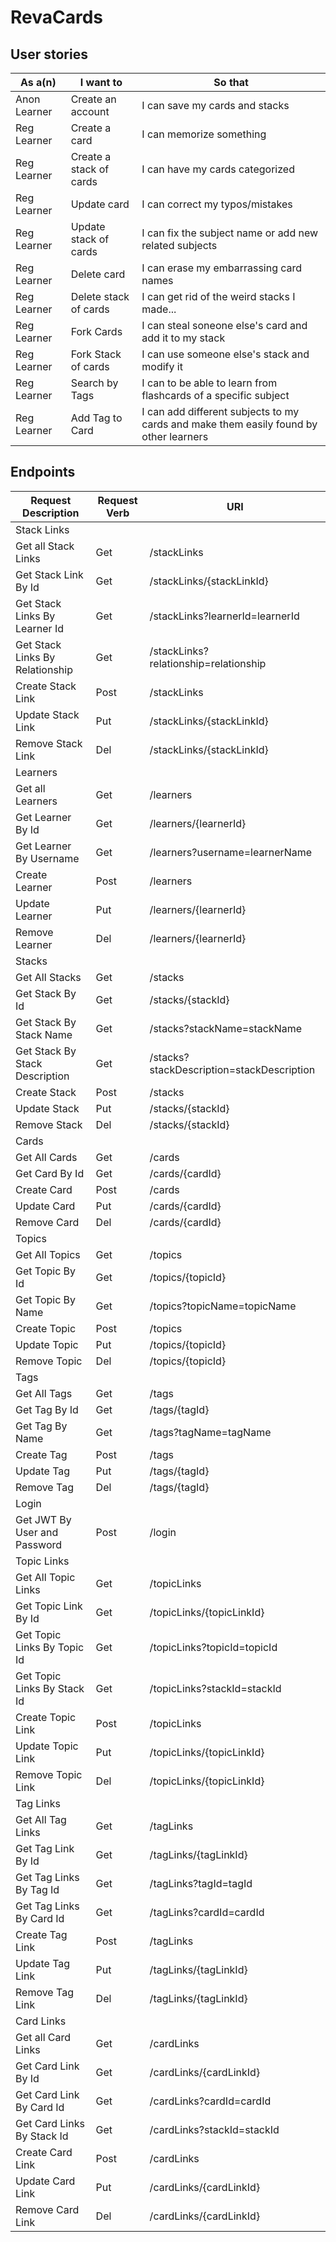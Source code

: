 # RevaCards

## User stories
|As a(n) | I want to | So that |
|--------|-----------|---------|
Anon Learner|Create an account|I can save my cards and stacks
Reg Learner|Create a card|I can memorize something
Reg Learner|Create a stack of cards|I can have my cards categorized
Reg Learner|Update card|I can correct my typos/mistakes
Reg Learner|Update stack of cards|I can fix the subject name or add new related subjects
Reg Learner|Delete card|I can erase my embarrassing card names
Reg Learner|Delete stack of cards|I can get rid of the weird stacks I made...
Reg Learner|Fork Cards|I can steal soneone else's card and add it to my stack
Reg Learner|Fork Stack of cards	|I can use someone else's stack and modify it
Reg Learner|Search by Tags|I can to be able to learn from flashcards of a specific subject
Reg Learner|Add Tag to Card|I can add different subjects to my cards and make them easily found by other learners

## Endpoints
|Request Description|Request Verb|URI|
|-------------------|------------|---|
Stack Links|
Get all Stack Links|Get|	/stackLinks
Get Stack Link By Id|Get|	/stackLinks/{stackLinkId}
Get Stack Links By Learner Id	|Get|	/stackLinks?learnerId=learnerId
Get Stack Links By Relationship	|Get|	/stackLinks?relationship=relationship
Create Stack Link	|Post|	/stackLinks
Update Stack Link	|Put|	/stackLinks/{stackLinkId}
Remove Stack Link	|Del|	/stackLinks/{stackLinkId}
Learners|
Get all Learners	|Get|	/learners
Get Learner By Id	|Get|	/learners/{learnerId}
Get Learner By Username	|Get|	/learners?username=learnerName
Create Learner	|Post|	/learners
Update Learner	|Put|	/learners/{learnerId}
Remove Learner	|Del|	/learners/{learnerId}
Stacks|
Get All Stacks	|Get|	/stacks
Get Stack By Id	|Get|	/stacks/{stackId}
Get Stack By Stack Name|Get|	/stacks?stackName=stackName
Get Stack By Stack Description	|Get|	/stacks?stackDescription=stackDescription
Create Stack	|Post|	/stacks
Update Stack	|Put|	/stacks/{stackId}
Remove Stack	|Del|	/stacks/{stackId}
Cards|
Get All Cards	|Get|	/cards
Get Card By Id	|Get|	/cards/{cardId}
Create Card	|Post|	/cards
Update Card	|Put|	/cards/{cardId}
Remove Card	|Del|	/cards/{cardId}
Topics|		
Get All Topics	|Get|	/topics
Get Topic By Id	|Get|	/topics/{topicId}
Get Topic By Name	|Get|	/topics?topicName=topicName
Create Topic	|Post|	/topics
Update Topic	|Put|	/topics/{topicId}
Remove Topic	|Del|	/topics/{topicId}
Tags|
Get All Tags	|Get|	/tags
Get Tag By Id	|Get|	/tags/{tagId}
Get Tag By Name	|Get|	/tags?tagName=tagName
Create Tag	|Post|	/tags
Update Tag	|Put|	/tags/{tagId}
Remove Tag	|Del|	/tags/{tagId}
Login|
Get JWT By User and Password	|Post|	/login
Topic Links|
Get All Topic Links	|Get|	/topicLinks
Get Topic Link By Id	|Get|	/topicLinks/{topicLinkId}
Get Topic Links By Topic Id	|Get|	/topicLinks?topicId=topicId
Get Topic Links By Stack Id	|Get|	/topicLinks?stackId=stackId
Create Topic Link	|Post|	/topicLinks
Update Topic Link	|Put|	/topicLinks/{topicLinkId}
Remove Topic Link	|Del|	/topicLinks/{topicLinkId}
Tag Links|
Get All Tag Links	|Get|	/tagLinks
Get Tag Link By Id	|Get|	/tagLinks/{tagLinkId}
Get Tag Links By Tag Id|Get|	/tagLinks?tagId=tagId
Get Tag Links By Card Id	|Get|	/tagLinks?cardId=cardId
Create Tag Link	|Post|	/tagLinks
Update Tag Link	|Put|	/tagLinks/{tagLinkId}
Remove Tag Link	|Del|	/tagLinks/{tagLinkId}
Card Links|
Get all Card Links	|Get|	/cardLinks
Get Card Link By Id	|Get|	/cardLinks/{cardLinkId}
Get Card Link By Card Id	|Get|	/cardLinks?cardId=cardId
Get Card Links By Stack Id	|Get|	/cardLinks?stackId=stackId
Create Card Link	|Post|	/cardLinks
Update Card Link	|Put|	/cardLinks/{cardLinkId}
Remove Card Link	|Del|	/cardLinks/{cardLinkId}
